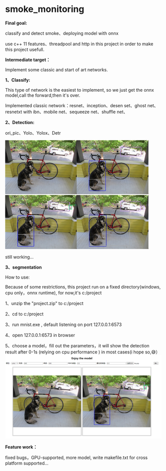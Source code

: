# smoke_monitoring
**Final goal:**

classify and detect smoke、deploying model with onnx 

use c++ 11 features、threadpool and http in this project in order to make this project usefull.



**Intermediate target：**

Implement some classic and start of art networks.

**1、Classify:**

This type of network is the easiest to implement, so we just get the onnx model,call the forward,then it's over.

Implemented classic network：resnet、inception、desen set、ghost net、resnetxt with ibn、mobile net、sequeeze net、shuffle net、

**2、Detection:**

ori_pic、Yolo、Yolox、Detr

<img src="./result_img/dog.jpg" alt="dog" style="zoom:30%;" /><img src="./result_img/dog_pred_yolov5.jpg" alt="dog_pred" style="zoom:30%;" /><img src="./result_img/dog_pred_yolox.jpg" alt="dog_pred" style="zoom:30%;" /><img src="./result_img/dog_pred_detr.jpg" alt="dog_pred" style="zoom:30%;" />

still working...

**3、segmentation**







How to use:

Because of some restrictions, this project run on a fixed directory(windows, cpu only，onnx runtime), for now,it's c:/project

1、unzip the "project.zip" to c:/project

2、cd to c:/project

3、run mnist.exe , default listening on port 127.0.0.1:6573

4、open 127.0.0.1:6573 in browser

5、choose a model，fill out the parameters，it will show the detection result after 0-1s (relying on cpu performance ) in most cases(i hope so,😅）![image-20220615230141944](.\result_img\temp.png)

 

**Feature work：**

fixed bugs，GPU-supported, more model, write makefile.txt for cross platform supported...
